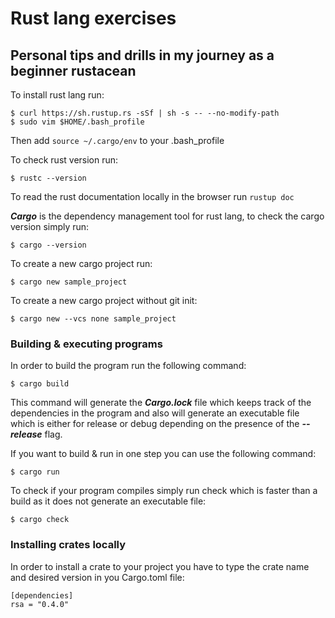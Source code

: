 # Rust lang exercises

## Personal tips and drills in my journey as a beginner rustacean

To install rust lang run:

```console
$ curl https://sh.rustup.rs -sSf | sh -s -- --no-modify-path 
$ sudo vim $HOME/.bash_profile
```

Then add `source ~/.cargo/env` to your .bash_profile

To check rust version run: 

```console
$ rustc --version
```

To read the rust documentation locally in the browser run `rustup doc`

***Cargo*** is the dependency management tool for rust lang, to check the cargo version simply run:

```console
$ cargo --version
```

To create a new cargo project run:

```console
$ cargo new sample_project
```

To create a new cargo project without git init:

```console
$ cargo new --vcs none sample_project
```

### Building & executing programs

In order to build the program run the following command:

```console
$ cargo build
```

This command will generate the ***Cargo.lock*** file which keeps track of the dependencies in the program and also will generate an executable file which is either for release or debug depending on the presence of the ***--release*** flag.

If you want to build & run in one step you can use the following command:

```console
$ cargo run
```

To check if your program compiles simply run check which is faster than a build as it does not generate an executable file:

```console
$ cargo check
```

### Installing crates locally

In order to install a crate to your project you have to type the crate name and desired version in you Cargo.toml file:

```console
[dependencies]
rsa = "0.4.0"
```